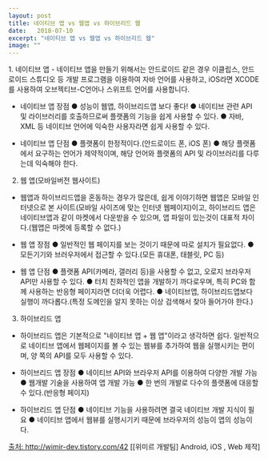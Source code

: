 ```yaml
---
layout: post
title: 네이티브 앱 vs 웹앱 vs 하이브리드 웹
date:   2018-07-10
excerpt: "네이티브 앱 vs 웹앱 vs 하이브리드 웹"
image: ""
---
```

<div>
<p>
1. 네이티브 앱 
  - 네이티브 앱을 만들기 위해서는 안드로이드 같은 경우 이클립스, 안드로이드 스튜디오 등 개발 프로그램을 이용하여 자바 언어를 사용하고, iOS라면 XCODE를 사용하여 오브젝티브-C언어나 스위프트 언어를 사용합니다. 

  - 네이티브 앱 장점 
    ● 성능이 웹앱, 하이브리드앱 보다 좋다! 
    ● 네이티브 관련 API 및 라이브러리를 호출하므로써 플랫폼의 기능을 쉽게 사용할 수 있다. 
    ● 자바, XML 등 네이티브 언어에 익숙한 사용자라면 쉽게 사용할 수 있다. 

  - 네이티브 앱 단점 
    ● 플랫폼이 한정적이다.(안드로이드 폰, iOS 폰) 
    ● 해당 플랫폼에서 요구하는 언어가 제약적이며, 해당 언어와 플랫폼의 API 및 라이브러리를 다루는데 익숙해야 한다. 


2. 웹 앱(모바일버전 웹사이트) 
  - 웹앱과 하이브리드앱을 혼동하는 경우가 많은데, 쉽게 이야기하면 웹앱은 모바일 인터넷으로 본 사이트(모바일 사이즈에 맞는 인터넷 웹페이지)이고, 하이브리드 앱은 네이티브앱과 같이 마켓에서 다운받을 수 있으며, 앱 파일이 있는것이 대표적 차이다.(웹앱은 마켓에 등록할 수 없다.) 
   
  - 웹 앱 장점 
    ● 일반적인 웹 페이지를 보는 것이기 때문에 따로 설치가 필요없다. 
    ● 모든기기와 브러우저에서 접근할 수 있다.(모든 휴대폰, 태블릿, PC 등) 

  - 웹 앱 단점 
    ● 플랫폼 API(카메라, 갤러리 등)을 사용할 수 없고, 오로지 브라우저API만 사용할 수 있다. 
    ● 터치 친화적인 앱을 개발하기 까다로우며, 특히 PC와 함께 사용하는 반응형 페이지라면 더더욱 어렵다. 
    ● 네이티브앱, 하이브리드앱보다 실행이 까다롭다.(특정 도메인을 알지 못하는 이상 검색해서 찾아 들어가야 한다.) 

3. 하이브리드 앱 
  - 하이브리드 앱은 기본적으로 "네이티브 앱 + 웹 앱"이라고 생각하면 쉽다. 일반적으로 네이티브 앱에서 웹페이지를 볼 수 있는 웹뷰를 추가하여 웹을 실행시키는 편이며, 양 쪽의 API를 모두 사용할 수 있다. 
   
  - 하이브리드 앱 장점 
    ● 네이티브 API와 브라우저 API를 이용하여 다양한 개발 가능 
    ● 웹개발 기술을 사용하여 앱 개발 가능 
    ● 한 번의 개발로 다수의 플랫폼에 대응할 수 있다.(반응형 페이지) 

  - 하이브리드 앱 단점 
    ● 네이티브 기능을 사용하려면 결국 네이티브 개발 지식이 필요 
    ● 네이티브 앱에서 웹뷰를 실행시기키 때문에 브라우저의 성능이 앱의 성능이다. 

<a href="http://wimir-dev.tistory.com/42">출처: http://wimir-dev.tistory.com/42 [[위미르 개발팀] Android, iOS , Web 제작]</a>
</div>
